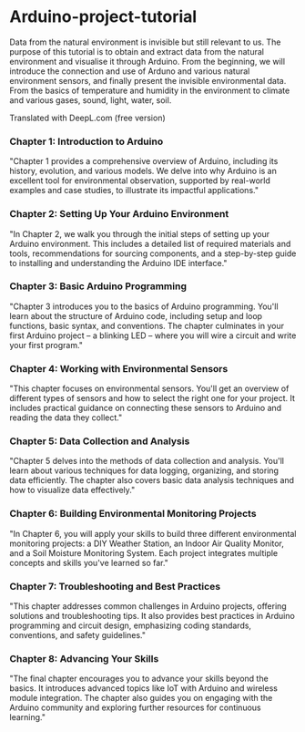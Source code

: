 # Arduino-project-tutorial
Data from the natural environment is invisible but still relevant to us. The purpose of this tutorial is to obtain and extract data from the natural environment and visualise it through Arduino. From the beginning, we will introduce the connection and use of Arduno and various natural environment sensors, and finally present the invisible environmental data. From the basics of temperature and humidity in the environment to climate and various gases, sound, light, water, soil.

Translated with DeepL.com (free version)
### Chapter 1: Introduction to Arduino ###
"Chapter 1 provides a comprehensive overview of Arduino, including its history, evolution, and various models. We delve into why Arduino is an excellent tool for environmental observation, supported by real-world examples and case studies, to illustrate its impactful applications."

### Chapter 2: Setting Up Your Arduino Environment ###
"In Chapter 2, we walk you through the initial steps of setting up your Arduino environment. This includes a detailed list of required materials and tools, recommendations for sourcing components, and a step-by-step guide to installing and understanding the Arduino IDE interface."

### Chapter 3: Basic Arduino Programming ###
"Chapter 3 introduces you to the basics of Arduino programming. You'll learn about the structure of Arduino code, including setup and loop functions, basic syntax, and conventions. The chapter culminates in your first Arduino project – a blinking LED – where you will wire a circuit and write your first program."

### Chapter 4: Working with Environmental Sensors ###
"This chapter focuses on environmental sensors. You'll get an overview of different types of sensors and how to select the right one for your project. It includes practical guidance on connecting these sensors to Arduino and reading the data they collect."

### Chapter 5: Data Collection and Analysis ###
"Chapter 5 delves into the methods of data collection and analysis. You'll learn about various techniques for data logging, organizing, and storing data efficiently. The chapter also covers basic data analysis techniques and how to visualize data effectively."

### Chapter 6: Building Environmental Monitoring Projects ###
"In Chapter 6, you will apply your skills to build three different environmental monitoring projects: a DIY Weather Station, an Indoor Air Quality Monitor, and a Soil Moisture Monitoring System. Each project integrates multiple concepts and skills you've learned so far."

### Chapter 7: Troubleshooting and Best Practices ###
"This chapter addresses common challenges in Arduino projects, offering solutions and troubleshooting tips. It also provides best practices in Arduino programming and circuit design, emphasizing coding standards, conventions, and safety guidelines."

### Chapter 8: Advancing Your Skills ###
"The final chapter encourages you to advance your skills beyond the basics. It introduces advanced topics like IoT with Arduino and wireless module integration. The chapter also guides you on engaging with the Arduino community and exploring further resources for continuous learning."
